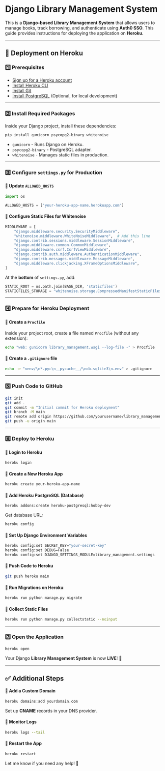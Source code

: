# Django Library Management System

This is a **Django-based Library Management System** that allows users to manage books, track borrowing, and authenticate using **Auth0 SSO**. This guide provides instructions for deploying the application on **Heroku**.

---

## 🚀 **Deployment on Heroku**

### **1️⃣ Prerequisites**
- [Sign up for a Heroku account](https://signup.heroku.com/)
- [Install Heroku CLI](https://devcenter.heroku.com/articles/heroku-cli)
- [Install Git](https://git-scm.com/downloads)
- [Install PostgreSQL](https://www.postgresql.org/download/) (Optional, for local development)

---

### **2️⃣ Install Required Packages**
Inside your Django project, install these dependencies:
```sh
pip install gunicorn psycopg2-binary whitenoise
```
- `gunicorn` - Runs Django on Heroku.
- `psycopg2-binary` - PostgreSQL adapter.
- `whitenoise` - Manages static files in production.

---

### **3️⃣ Configure `settings.py` for Production**
#### 📌 Update `ALLOWED_HOSTS`
```python
import os

ALLOWED_HOSTS = ["your-heroku-app-name.herokuapp.com"]
```
#### 📌 Configure Static Files for Whitenoise
```python
MIDDLEWARE = [
    "django.middleware.security.SecurityMiddleware",
    "whitenoise.middleware.WhiteNoiseMiddleware",  # Add this line
    "django.contrib.sessions.middleware.SessionMiddleware",
    "django.middleware.common.CommonMiddleware",
    "django.middleware.csrf.CsrfViewMiddleware",
    "django.contrib.auth.middleware.AuthenticationMiddleware",
    "django.contrib.messages.middleware.MessageMiddleware",
    "django.middleware.clickjacking.XFrameOptionsMiddleware",
]
```
At the **bottom** of `settings.py`, add:
```python
STATIC_ROOT = os.path.join(BASE_DIR, 'staticfiles')
STATICFILES_STORAGE = "whitenoise.storage.CompressedManifestStaticFilesStorage"
```

---

### **4️⃣ Prepare for Heroku Deployment**
#### 📌 Create a `Procfile`
Inside your project root, create a file named `Procfile` (without any extension):
```sh
echo "web: gunicorn library_management.wsgi --log-file -" > Procfile
```
#### 📌 Create a `.gitignore` file
```sh
echo -e "venv/\n*.pyc\n__pycache__/\ndb.sqlite3\n.env" > .gitignore
```

---

### **5️⃣ Push Code to GitHub**
```sh
git init
git add .
git commit -m "Initial commit for Heroku deployment"
git branch -M main
git remote add origin https://github.com/yourusername/library_management.git
git push -u origin main
```

---

### **6️⃣ Deploy to Heroku**
#### 📌 Login to Heroku
```sh
heroku login
```
#### 📌 Create a New Heroku App
```sh
heroku create your-heroku-app-name
```
#### 📌 Add Heroku PostgreSQL (Database)
```sh
heroku addons:create heroku-postgresql:hobby-dev
```
Get database URL:
```sh
heroku config
```
#### 📌 Set Up Django Environment Variables
```sh
heroku config:set SECRET_KEY="your-secret-key"
heroku config:set DEBUG=False
heroku config:set DJANGO_SETTINGS_MODULE=library_management.settings
```
#### 📌 Push Code to Heroku
```sh
git push heroku main
```
#### 📌 Run Migrations on Heroku
```sh
heroku run python manage.py migrate
```
#### 📌 Collect Static Files
```sh
heroku run python manage.py collectstatic --noinput
```

---

### **7️⃣ Open the Application**
```sh
heroku open
```
Your Django **Library Management System** is now **LIVE**! 🎉

---

## ✅ **Additional Steps**

#### 📌 Add a Custom Domain
```sh
heroku domains:add yourdomain.com
```
Set up **CNAME** records in your DNS provider.

#### 📌 Monitor Logs
```sh
heroku logs --tail
```

#### 📌 Restart the App
```sh
heroku restart
```

Let me know if you need any help! 🚀

